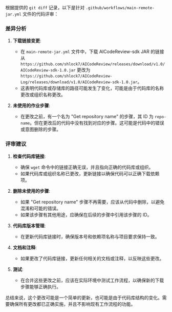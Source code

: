 根据提供的 `git diff` 记录，以下是针对 `.github/workflows/main-remote-jar.yml` 文件的代码评审：

### 差异分析

1. **下载链接变更**:
   - 在 `main-remote-jar.yml` 文件中，下载 AICodeReview-sdk JAR 的链接从 `https://github.com/shlock7/AICodeReview/releases/download/v1.0/AICodeReview-sdk-1.0.jar` 更改为 `https://github.com/shlock7/AICodeReview-Log/releases/download/v1.0/AICodeReview-sdk-1.0.jar`。
   - 这表明代码库或存储库的路径可能发生了变化，可能是由于代码库的名称更改或组织名称更改。

2. **未使用的作业步骤**:
   - 在更改之前，有一个名为 "Get repository name" 的步骤，其 ID 为 `repo-name`。但在更改后的代码中没有找到对应的步骤。这可能是代码中的错误或意图删除的步骤。

### 评审建议

1. **检查代码库链接**:
   - 确保 `wget` 命令中的链接正确无误，并且指向正确的代码库或组织。
   - 如果代码库或组织名称已更改，更新链接以确保代码可以正确下载依赖项。

2. **删除未使用的步骤**:
   - 如果 "Get repository name" 步骤不再需要，应该从代码中删除，以避免混淆和可能的错误。
   - 如果该步骤有其他用途，应确保在后续的步骤中引用该步骤的 ID。

3. **代码库版本管理**:
   - 在更新代码库链接时，确保版本号和依赖项名称与项目要求保持一致。

4. **文档和注释**:
   - 如果更改了代码库链接，更新任何相关的文档或注释，以反映这些更改。

5. **测试**:
   - 在合并这些更改之前，应该在实际环境中测试工作流程，以确保新的下载步骤能够正确执行。

总结来说，这个更改可能是一个简单的更新，也可能是由于代码库结构的变化。需要确保所有更改都已正确实施，并且不影响现有工作流程的功能。